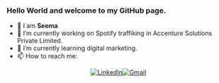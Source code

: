 ### Hello World and welcome to my GitHub page.

- 👋 I am <b>Seema</b>
- 🔭 I’m currently working on Spotify traffiking in Accenture Solutions Private Limited.
- 🌱 I’m currently learning digital marketing.
- 📫 How to reach me:
<div align="center">
  <a  href="https://www.linkedin.com/in/seemz35/" target="_blank"><img alt="LinkedIn" src="https://img.shields.io/badge/linkedin%20-%230077B5.svg?&style=for-the-badge&logo=linkedin&logoColor=white" /></a><a href="mailto:seemayyy92@gmail.com"><img  alt="Gmail" src="https://img.shields.io/badge/Gmail-D14836?style=for-the-badge&logo=gmail&logoColor=white" />
  </div>
